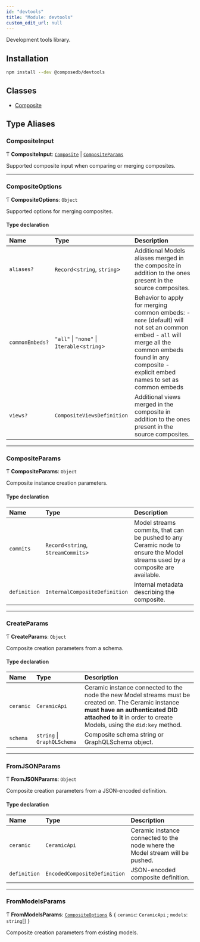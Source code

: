 ```yaml
---
id: "devtools"
title: "Module: devtools"
custom_edit_url: null
---
```


Development tools library.

## Installation

```sh
npm install --dev @composedb/devtools
```

## Classes

- [Composite](../classes/devtools.Composite.md)

## Type Aliases

### CompositeInput

Ƭ **CompositeInput**: [`Composite`](../classes/devtools.Composite.md) \| [`CompositeParams`](devtools.md#compositeparams)

Supported composite input when comparing or merging composites.

___

### CompositeOptions

Ƭ **CompositeOptions**: `Object`

Supported options for merging composites.

#### Type declaration

| Name | Type | Description |
| :------ | :------ | :------ |
| `aliases?` | `Record`<`string`, `string`\> | Additional Models aliases merged in the composite in addition to the ones present in the source composites. |
| `commonEmbeds?` | ``"all"`` \| ``"none"`` \| `Iterable`<`string`\> | Behavior to apply for merging common embeds: - `none` (default) will not set an common embed - `all` will merge all the common embeds found in any composite - explicit embed names to set as common embeds |
| `views?` | `CompositeViewsDefinition` | Additional views merged in the composite in addition to the ones present in the source composites. |

___

### CompositeParams

Ƭ **CompositeParams**: `Object`

Composite instance creation parameters.

#### Type declaration

| Name | Type | Description |
| :------ | :------ | :------ |
| `commits` | `Record`<`string`, `StreamCommits`\> | Model streams commits, that can be pushed to any Ceramic node to ensure the Model streams used by a composite are available. |
| `definition` | `InternalCompositeDefinition` | Internal metadata describing the composite. |

___

### CreateParams

Ƭ **CreateParams**: `Object`

Composite creation parameters from a schema.

#### Type declaration

| Name | Type | Description |
| :------ | :------ | :------ |
| `ceramic` | `CeramicApi` | Ceramic instance connected to the node the new Model streams must be created on. The Ceramic instance **must have an authenticated DID attached to it** in order to create Models, using the `did:key` method. |
| `schema` | `string` \| `GraphQLSchema` | Composite schema string or GraphQLSchema object. |

___

### FromJSONParams

Ƭ **FromJSONParams**: `Object`

Composite creation parameters from a JSON-encoded definition.

#### Type declaration

| Name | Type | Description |
| :------ | :------ | :------ |
| `ceramic` | `CeramicApi` | Ceramic instance connected to the node where the Model stream will be pushed. |
| `definition` | `EncodedCompositeDefinition` | JSON-encoded composite definition. |

___

### FromModelsParams

Ƭ **FromModelsParams**: [`CompositeOptions`](devtools.md#compositeoptions) & { `ceramic`: `CeramicApi` ; `models`: `string`[]  }

Composite creation parameters from existing models.

